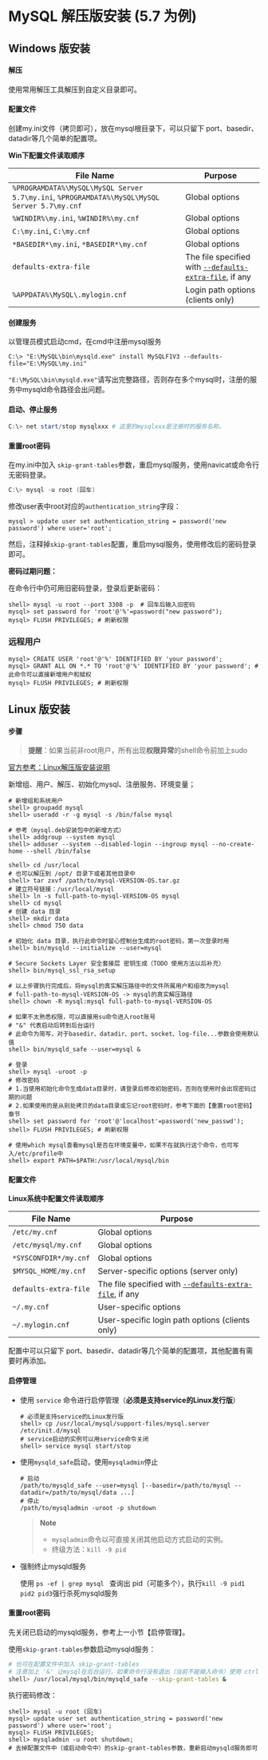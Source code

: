 # MySQL 解压版安装 (5.7 为例)

## Windows 版安装

#### 解压

使用常用解压工具解压到自定义目录即可。

#### 配置文件

创建my.ini文件（拷贝即可），放在mysql根目录下，可以只留下 port、basedir、datadir等几个简单的配置项。

**Win下配置文件读取顺序**

| File Name                                | Purpose                                  |
| ---------------------------------------- | ---------------------------------------- |
| `%PROGRAMDATA%\MySQL\MySQL Server 5.7\my.ini`, `%PROGRAMDATA%\MySQL\MySQL Server 5.7\my.cnf` | Global options                           |
| `%WINDIR%\my.ini`, `%WINDIR%\my.cnf`     | Global options                           |
| `C:\my.ini`, `C:\my.cnf`                 | Global options                           |
| `*BASEDIR*\my.ini`, `*BASEDIR*\my.cnf`   | Global options                           |
| `defaults-extra-file`                    | The file specified with [`--defaults-extra-file`](https://dev.mysql.com/doc/refman/5.7/en/option-file-options.html#option_general_defaults-extra-file), if any |
| `%APPDATA%\MySQL\.mylogin.cnf`           | Login path options (clients only)        |

#### 创建服务

以管理员模式启动cmd，在cmd中注册mysql服务


```shell
C:\> "E:\MySQL\bin\mysqld.exe" install MySQLF1V3 --defaults-file="E:\MySQL\my.ini"
```

`"E:\MySQL\bin\mysqld.exe"`请写出完整路径，否则存在多个mysql时，注册的服务中mysqld命令路径会出问题。

#### 启动、停止服务

````powershell
C:\> net start/stop mysqlxxx # 这里的mysqlxxx是注册时的服务名称。
````

#### 重置root密码

在my.ini中加入 `skip-grant-tables`参数，重启mysql服务，使用navicat或命令行无密码登录。

```powershell
C:\> mysql -u root (回车)
```

修改user表中root对应的`authentication_string`字段：

```mysql
mysql > update user set authentication_string = password('new password') where user='root';
```

然后，注释掉`skip-grant-tables`配置，重启mysql服务，使用修改后的密码登录即可。

**密码过期问题：**

在命令行中仍可用旧密码登录，登录后更新密码：

```shell
shell> mysql -u root --port 3308 -p  # 回车后输入旧密码
mysql> set password for 'root'@'%'=password("new password");
mysql> FLUSH PRIVILEGES; # 刷新权限
```

### 远程用户

```mysql
mysql> CREATE USER 'root'@'%' IDENTIFIED BY 'your password';
mysql> GRANT ALL ON *.* TO 'root'@'%' IDENTIFIED BY 'your password'; # 此命令可以直接新增用户和赋权
mysql> FLUSH PRIVILEGES; # 刷新权限
```

## Linux 版安装

#### 步骤

> **提醒**：如果当前非root用户，所有出现**权限异常**的shell命令前加上sudo

[官方参考：Linux解压版安装说明](https://dev.mysql.com/doc/refman/5.7/en/binary-installation.html)

新增组、用户、解压、初始化mysql、注册服务、环境变量；

```shell
# 新增组和系统用户
shell> groupadd mysql
shell> useradd -r -g mysql -s /bin/false mysql

# 参考（mysql.deb安装包中的新增方式）
shell> addgroup --system mysql
shell> adduser --system --disabled-login --ingroup mysql --no-create-home --shell /bin/false

shell> cd /usr/local
# 也可以解压到 /opt/ 目录下或者其他目录中
shell> tar zxvf /path/to/mysql-VERSION-OS.tar.gz
# 建立符号链接：/usr/local/mysql
shell> ln -s full-path-to-mysql-VERSION-OS mysql
shell> cd mysql
# 创建 data 目录
shell> mkdir data
shell> chmod 750 data

# 初始化 data 目录，执行此命令时留心控制台生成的root密码，第一次登录时用
shell> bin/mysqld --initialize --user=mysql

# Secure Sockets Layer 安全套接层 密钥生成（TODO 使用方法以后补充）
shell> bin/mysql_ssl_rsa_setup

# 以上步骤执行完成后，将mysql的真实解压路径中的文件所属用户和组改为mysql
# full-path-to-mysql-VERSION-OS -> mysql的真实解压路径
shell> chown -R mysql:mysql full-path-to-mysql-VERSION-OS

# 如果不太熟悉权限，可以直接用su命令进入root账号
# "&" 代表启动后转到后台运行
# 此命令为简写，对于basedir、datadir、port、socket、log-file...参数会使用默认值
shell> bin/mysqld_safe --user=mysql &

# 登录
shell> mysql -uroot -p
# 修改密码
# 1.当使用初始化命令生成data目录时，请登录后修改初始密码，否则在使用时会出现密码过期的问题
# 2.如果使用的是从别处拷贝的data目录或忘记root密码时，参考下面的【重置root密码】 章节
shell> set password for 'root'@'localhost'=password('new_passwd');
shell> FLUSH PRIVILEGES; # 刷新权限

# 使用which mysql查看mysql是否在环境变量中，如果不在就执行这个命令，也可写入/etc/profile中
shell> export PATH=$PATH:/usr/local/mysql/bin
```

#### 配置文件

**Linux系统中配置文件读取顺序**

| File Name             | Purpose                                  |
| --------------------- | ---------------------------------------- |
| `/etc/my.cnf`         | Global options                           |
| `/etc/mysql/my.cnf`   | Global options                           |
| `*SYSCONFDIR*/my.cnf` | Global options                           |
| `$MYSQL_HOME/my.cnf`  | Server-specific options (server only)    |
| `defaults-extra-file` | The file specified with [`--defaults-extra-file`](https://dev.mysql.com/doc/refman/5.7/en/option-file-options.html#option_general_defaults-extra-file), if any |
| `~/.my.cnf`           | User-specific options                    |
| `~/.mylogin.cnf`      | User-specific login path options (clients only) |

配置中可以只留下 port、basedir、datadir等几个简单的配置项，其他配置有需要时再添加。

#### 启停管理

- 使用 `service` 命令进行启停管理（**必须是支持service的Linux发行版**）

  ```shell
  # 必须是支持service的Linux发行版
  shell> cp /usr/local/mysql/support-files/mysql.server /etc/init.d/mysql
  # service启动的实例可以用service命令关闭
  shell> service mysql start/stop
  ```

- 使用`mysqld_safe`启动，使用`mysqladmin`停止

  ```shell
  # 启动
  /path/to/mysqld_safe --user=mysql [--basedir=/path/to/mysql --datadir=/path/to/mysql/data ...]
  # 停止
  /path/to/mysqladmin -uroot -p shutdown
  ```

  > **Note**
  >
  > - `mysqladmin`命令以可直接关闭其他启动方式启动的实例。
  > - 终级方法：`kill -9 pid`

- 强制终止mysqld服务

  使用 `ps -ef | grep mysql ` 查询出 pid（可能多个），执行`kill -9 pid1 pid2 pid3`强行杀死mysqld服务

#### 重置root密码

先关闭已启动的mysqld服务，参考上一小节【启停管理】。

使用`skip-grant-tables`参数启动mysqld服务：

```sh
# 也可在配置文件中加入 skip-grant-tables 
# 注意加上 '&' 让mysql在后台运行，如果命令行没有退出（当前不能输入命令）使用 ctrl + d
shell> /usr/local/mysql/bin/mysqld_safe --skip-grant-tables &
```

执行密码修改：

```mysql
shell> mysql -u root (回车)
mysql> update user set authentication_string = password('new password') where user='root';
mysql> FLUSH PRIVILEGES;
shell> mysqladmin -u root shutdown;
# 去掉配置文件中（或启动命令中）的skip-grant-tables参数，重新启动mysqld服务即可
```

